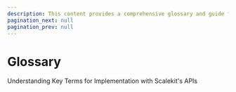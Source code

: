 ```yaml
---
description: This content provides a comprehensive glossary and guide for implementing Single Sign-On (SSO) in applications using Scalekit's APIs, detailing key terms such as Workspace, Application, Environment, Team member, Dashboard, Organization, Admin Portal, User, and Connection.
pagination_next: null
pagination_prev: null
---
```


# Glossary

<Subtitle>Understanding Key Terms for Implementation with Scalekit's APIs</Subtitle>

<GlossaryListing />
